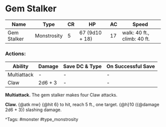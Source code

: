 # Gem Stalker

| Name | Type | CR | HP | AC | Speed |
|------|------|----|----|----|-------|
| Gem Stalker | Monstrosity | 5 | 67 (9d10 + 18) | 17 | walk: 40 ft., climb: 40 ft. |

### Actions:

| Ability | Damage | Save DC & Type | On Successful Save |
|---------|--------|----------------|--------------------|
| Multiattack | - | - | - |
| Claw | 2d6 + 3 | - | - |


**Multiattack.** The gem stalker makes four Claw attacks.

**Claw.** {@atk mw} {@hit 6} to hit, reach 5 ft., one target. {@h}10 ({@damage 2d6 + 3}) slashing damage.

^Tags: #monster #type_monstrosity